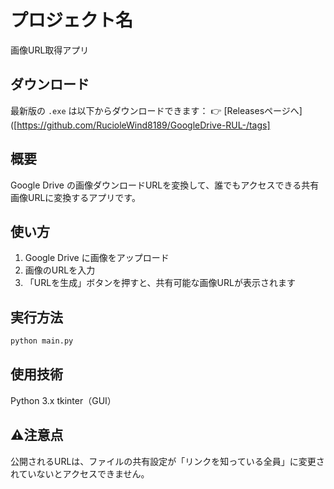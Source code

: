 # プロジェクト名
画像URL取得アプリ

## ダウンロード
最新版の `.exe` は以下からダウンロードできます：
👉 [Releasesページへ]([https://github.com/RucioleWind8189/GoogleDrive-RUL-/tags]


## 概要
Google Drive の画像ダウンロードURLを変換して、誰でもアクセスできる共有画像URLに変換するアプリです。

## 使い方
1. Google Drive に画像をアップロード
2. 画像のURLを入力
3. 「URLを生成」ボタンを押すと、共有可能な画像URLが表示されます

## 実行方法
```bash
python main.py
```
## 使用技術
Python 3.x
tkinter（GUI）

## ⚠注意点
公開されるURLは、ファイルの共有設定が「リンクを知っている全員」に変更されていないとアクセスできません。
